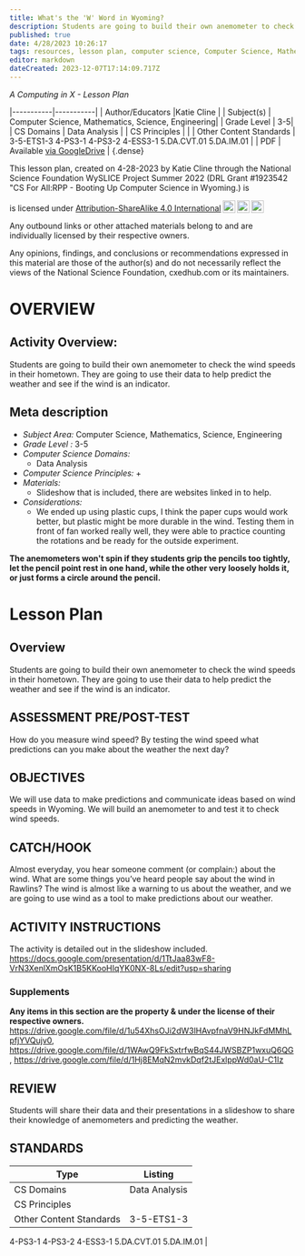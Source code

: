 ```yaml
---
title: What's the 'W' Word in Wyoming?
description: Students are going to build their own anemometer to check the wind speeds in their hometown.  They are going to use their data to help predict the weather and see if the wind is an indicator.
published: true
date: 4/28/2023 10:26:17
tags: resources, lesson plan, computer science, Computer Science, Mathematics, Science, Engineering 
editor: markdown
dateCreated: 2023-12-07T17:14:09.717Z
---
```

*A Computing in X - Lesson Plan*

|-----------|-----------|
| Author/Educators |Katie Cline |
| Subject(s) | Computer Science, Mathematics, Science, Engineering|
| Grade Level | 3-5|
| CS Domains | Data Analysis |
| CS Principles |  |
| Other Content Standards | 3-5-ETS1-3
4-PS3-1
4-PS3-2
4-ESS3-1
5.DA.CVT.01
5.DA.IM.01 | 
| PDF | Available [via GoogleDrive](https://drive.google.com/open?id=1me8jvX9HWajSbTruc1G_b-PxwMnR5bna) |
{.dense}






This lesson plan, created on 4-28-2023 by Katie Cline through the National Science Foundation WySLICE Project Summer 2022 (DRL Grant #1923542 "CS For All:RPP - Booting Up Computer Science in Wyoming.) is  <p xmlns:cc="http://creativecommons.org/ns#" >  is licensed under <a href="http://creativecommons.org/licenses/by-sa/4.0/?ref=chooser-v1" target="_blank" rel="license noopener noreferrer" style="display:inline-block;">Attribution-ShareAlike 4.0 International<img style="height:22px!important;margin-left:3px;vertical-align:text-bottom;" src="https://mirrors.creativecommons.org/presskit/icons/cc.svg?ref=chooser-v1"><img style="height:22px!important;margin-left:3px;vertical-align:text-bottom;" src="https://mirrors.creativecommons.org/presskit/icons/by.svg?ref=chooser-v1"><img style="height:22px!important;margin-left:3px;vertical-align:text-bottom;" src="https://mirrors.creativecommons.org/presskit/icons/sa.svg?ref=chooser-v1"></a></p>


Any outbound links or other attached materials belong to and are individually licensed by their respective owners. 


Any opinions, findings, and conclusions or recommendations expressed in this material are those of the author(s) and do not necessarily reflect the views of the National Science Foundation, cxedhub.com or its maintainers.


# OVERVIEW
## Activity Overview:  
Students are going to build their own anemometer to check the wind speeds in their hometown.  They are going to use their data to help predict the weather and see if the wind is an indicator.
## Meta description
+ *Subject Area:* Computer Science, Mathematics, Science, Engineering 
+ *Grade Level :* 3-5 
+ *Computer Science Domains:*
   + Data Analysis
+ *Computer Science Principles:*
   + 
+ *Materials:* 
   + Slideshow that is included, there are websites linked in to help.
+ *Considerations:*
   + We ended up using plastic cups, I think the paper cups would work better, but plastic might be more durable in the wind.  Testing them in front of fan worked really well, they were able to practice counting the rotations and be ready for the outside experiment. 


**The anemometers won't spin if they students grip the pencils too tightly, let the pencil point rest in one hand, while the other very loosely holds it, or just forms a circle around the pencil.**


# Lesson Plan
## Overview
Students are going to build their own anemometer to check the wind speeds in their hometown.  They are going to use their data to help predict the weather and see if the wind is an indicator.
## ASSESSMENT PRE/POST-TEST
How do you measure wind speed? 
By testing the wind speed what predictions can you make about the weather the next day?
## OBJECTIVES
We will use data to make predictions and communicate ideas based on wind speeds in Wyoming.   We will build an anemometer to and test it to check wind speeds.


## CATCH/HOOK
Almost everyday, you hear someone comment (or complain:) about the wind. 
What are some things you’ve heard people say about the wind in Rawlins? 
The wind is almost like a warning to us about the weather, and we are going to use wind as a tool to make predictions about our weather.


## ACTIVITY INSTRUCTIONS
The activity is detailed out in the slideshow included. 
https://docs.google.com/presentation/d/1TtJaa83wF8-VrN3XenlXmOsK1B5KKooHIqYK0NX-8Ls/edit?usp=sharing


### Supplements
**Any items in this section are the property & under the license of their respective owners.**
https://drive.google.com/file/d/1u54XhsOJi2dW3lHAvpfnaV9HNJkFdMMhLpfjYVQujv0, https://drive.google.com/file/d/1WAwQ9FkSxtrfwBqS44JWSBZP1wxuQ6QG, https://drive.google.com/file/d/1Hj8EMqN2mvkDqf2tJExlppWd0aU-C1Iz




## REVIEW
Students will share their data and their presentations in a slideshow to share their knowledge of anemometers and predicting the weather.
## STANDARDS        
| Type | Listing | 
|-----------|-----------|
| CS Domains  | Data Analysis|
| CS Principles   | |
| Other Content Standards | 3-5-ETS1-3
4-PS3-1
4-PS3-2
4-ESS3-1
5.DA.CVT.01
5.DA.IM.01  |